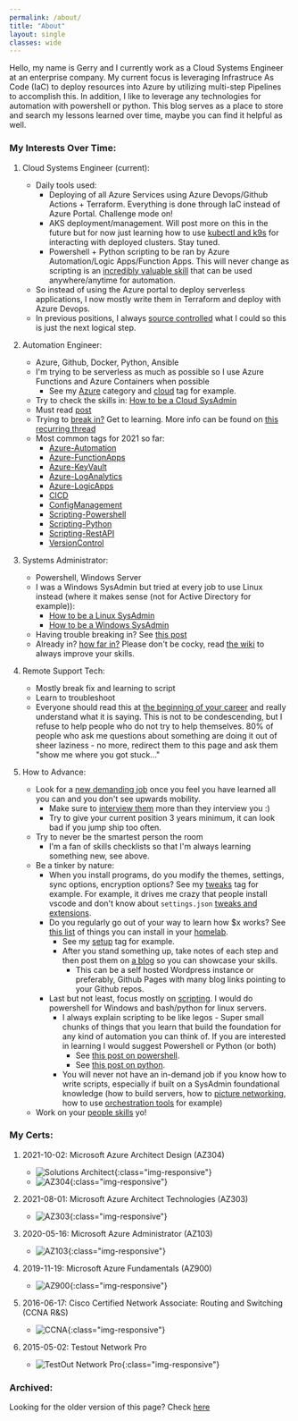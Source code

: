 ```yaml
---
permalink: /about/
title: "About"
layout: single
classes: wide
---
```


Hello, my name is Gerry and I currently work as a Cloud Systems Engineer at an enterprise company. My current focus is leveraging Infrastruce As Code (IaC) to deploy resources into Azure by utilizing multi-step Pipelines to accomplish this. In addition, I like to leverage any technologies for automation with powershell or python. This blog serves as a place to store and search my lessons learned over time, maybe you can find it helpful as well.

### My Interests Over Time:

1. Cloud Systems Engineer (current):
   - Daily tools used: 
     - Deploying of all Azure Services using Azure Devops/Github Actions + Terraform. Everything is done through IaC instead of Azure Portal. Challenge mode on!
     - AKS deployment/management. Will post more on this in the future but for now just learning how to use [kubectl and k9s](https://automationadmin.com//2022/07/kubectl-k9s) for interacting with deployed clusters. Stay tuned.
     - Powershell + Python scripting to be ran by Azure Automation/Logic Apps/Function Apps. This will never change as scripting is an [incredibly valuable skill](https://automationadmin.com/2020/02/importance-of-learning-scripting/) that can be used anywhere/anytime for automation.
   - So instead of using the Azure portal to deploy serverless applications, I now mostly write them in Terraform and deploy with Azure Devops.
   - In previous positions, I always [source controlled](https://automationadmin.com/tags/#versioncontrol) what I could so this is just the next logical step.

1. Automation Engineer:
   - Azure, Github, Docker, Python, Ansible
   - I'm trying to be serverless as much as possible so I use Azure Functions and Azure Containers when possible
     - See my [Azure](https://automationadmin.com/categories/#azure) category and [cloud](https://automationadmin.com/tags/#cloud) tag for example.
   - Try to check the skills in: [How to be a Cloud SysAdmin](https://automationadmin.com/2018/11/aws-sysadmin-guide/)
   - Must read [post](https://www.reddit.com/r/sysadmin/comments/cdlar7/psa_still_not_automating_still_at_risk/)
   - Trying to [break in?](https://roadmap.sh/devops) Get to learning. More info can be found on [this recurring thread](https://www.reddit.com/r/devops/comments/koijyu/monthly_getting_into_devops_thread_202101/)
   - Most common tags for 2021 so far:
     - [Azure-Automation](https://automationadmin.com/tags/#azure-automation)
     - [Azure-FunctionApps](https://automationadmin.com/tags/#azure-functionapps)
     - [Azure-KeyVault](https://automationadmin.com/tags/#azure-keyvault)
     - [Azure-LogAnalytics](https://automationadmin.com/tags/#azure-loganalytics)
     - [Azure-LogicApps](https://automationadmin.com/tags/#azure-logicapps)
     - [CICD](https://automationadmin.com/tags/#cicd)
     - [ConfigManagement](https://automationadmin.com/tags/#configmanagement)
     - [Scripting-Powershell](https://automationadmin.com/tags/#scripting-powershell)
     - [Scripting-Python](https://automationadmin.com/tags/#scripting-python)
     - [Scripting-RestAPI](https://automationadmin.com/tags/#scripting-restapi)
     - [VersionControl](https://automationadmin.com/tags/#versioncontrol)

2. Systems Administrator:
   - Powershell, Windows Server
   - I was a Windows SysAdmin but tried at every job to use Linux instead (where it makes sense (not for Active Directory for example)):
     - [How to be a Linux SysAdmin](https://automationadmin.com/2016/05/how-to-become-a-linux-sysadmin/)  
     - [How to be a Windows SysAdmin](https://automationadmin.com/2016/06/how-to-be-a-windows-sysadmin/)
   - Having trouble breaking in? See [this post](https://automationadmin.com/2016/05/breaking-into-sa-jobs/)
   - Already in? [how far in?](https://www.docs.google.com/spreadsheets/d/1FBr20VIOePQH2aAH2a_6irvdB1NOTHZaD8U5e2MOMiw/pub?output=html) Please don't be cocky, read [the wiki](https://www.reddit.com/r/sysadmin/wiki/bootcamp/) to always improve your skills.

3. Remote Support Tech:
   - Mostly break fix and learning to script
   - Learn to troubleshoot
   - Everyone should read this at [the beginning of your career](http://www.catb.org/esr/faqs/smart-questions.html) and really understand what it is saying. This is not to be condescending, but I refuse to help people who do not try to help themselves. 80% of people who ask me questions about something are doing it out of sheer laziness - no more, redirect them to this page and ask them "show me where you got stuck..."

4. How to Advance:
   - Look for a [new demanding job](https://thedailywtf.com/articles/Up-or-Out-Solving-the-IT-Turnover-Crisis) once you feel you have learned all you can and you don't see upwards mobility.
     - Make sure to [interview them](https://automationadmin.com/2016/04/interview-questions/) more than they interview you :)
     - Try to give your current position 3 years minimum, it can look bad if you jump ship too often.
   - Try to never be the smartest person the room
     - I'm a fan of skills checklists so that I'm always learning something new, see above.
   - Be a tinker by nature:
     - When you install programs, do you modify the themes, settings, sync options, encryption options? See my [tweaks](https://automationadmin.com/tags/#tweaks) tag for example. For example, it drives me crazy that people install vscode and don't know about `settings.json` [tweaks and extensions](https://github.com/gerryw1389/gerryw1389.github.io/blob/main/assets/code/vscode/settings-sync.json).
     - Do you regularly go out of your way to learn how $x works? See [this list](https://github.com/Kickball/awesome-selfhosted) of things you can install in your [homelab](https://automationadmin.com/tags/#test-lab).
       - See my [setup](https://automationadmin.com/tags/#setup) tag for example.
       - After you stand something up, take notes of each step and then post them on [a blog](https://automationadmin.com/2019/06/wordpress-to-jekyll/) so you can showcase your skills.
         - This can be a self hosted Wordpress instance or preferably, Github Pages with many blog links pointing to your Github repos.
     - Last but not least, focus mostly on [scripting](https://automationadmin.com/2020/02/importance-of-learning-scripting/). I would do powershell for Windows and bash/python for linux servers.
       - I always explain scripting to be like legos - Super small chunks of things that you learn that build the foundation for any kind of automation you can think of. If you are interested in learning I would suggest Powershell or Python (or both)
         - See [this post on powershell](https://automationadmin.com/2018/02/new-to-powershell/).
         - See [this post on python](https://automationadmin.com/2020/11/new-to-python).
       - You will never not have an in-demand job if you know how to write scripts, especially if built on a SysAdmin foundational knowledge (how to build servers, how to [picture networking](https://automationadmin.com/2020/08/basic-network-troubleshooting), how to use [orchestration tools](https://automationadmin.com/tags/#orchestration) for example)
   - Work on your [people skills](https://automationadmin.com/2016/05/people-skills/) yo!

### My Certs:

1. 2021-10-02: Microsoft Azure Architect Design (AZ304)
   - ![Solutions Architect](https://automationadmin.com/assets/images/uploads/certs/az303-az304.png){:class="img-responsive"}
   - ![AZ304](https://automationadmin.com/assets/images/uploads/certs/az304.png){:class="img-responsive"}

2. 2021-08-01: Microsoft Azure Architect Technologies (AZ303)
   - ![AZ303](https://automationadmin.com/assets/images/uploads/certs/az303.png){:class="img-responsive"}

3. 2020-05-16: Microsoft Azure Administrator (AZ103)
   - ![AZ103](https://automationadmin.com/assets/images/uploads/certs/az103.png){:class="img-responsive"}

4. 2019-11-19: Microsoft Azure Fundamentals (AZ900)
   - ![AZ900](https://automationadmin.com/assets/images/uploads/certs/az900.png){:class="img-responsive"}

5. 2016-06-17: Cisco Certified Network Associate: Routing and Switching (CCNA R&S)
   - ![CCNA](https://automationadmin.com/assets/images/uploads/certs/ccna.png){:class="img-responsive"}

6. 2015-05-02: Testout Network Pro
   - ![TestOut Network Pro](https://automationadmin.com/assets/images/uploads/certs/testout.png){:class="img-responsive"}

### Archived:

Looking for the older version of this page? Check [here](https://automationadmin.com/2016/01/archived-about-me)
